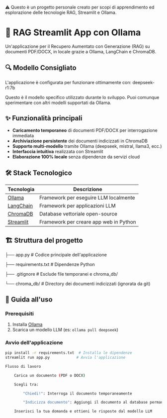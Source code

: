 ⚠️ Questo è un progetto personale creato per scopi di apprendimento ed esplorazione delle tecnologie RAG, Streamlit e Ollama.
# 🚀 RAG Streamlit App con Ollama

Un'applicazione per il Recupero Aumentato con Generazione (RAG) su documenti PDF/DOCX, in locale grazie a Ollama, LangChain e ChromaDB.

## 🔍 Modello Consigliato
L'applicazione è configurata per funzionare ottimamente con:
deepseek-r1:7b

Questo è il modello specifico utilizzato durante lo sviluppo. Puoi comunque sperimentare con altri modelli supportati da Ollama.

## ✨ Funzionalità principali

- **Caricamento temporaneo** di documenti PDF/DOCX per interrogazione immediata
- **Archiviazione persistente** dei documenti indicizzati in ChromaDB
- **Supporto multi-modello** tramite Ollama (deepseek, mistral, llama3, ecc.)
- **Interfaccia intuitiva** realizzata con Streamlit
- **Elaborazione 100% locale** senza dipendenze da servizi cloud

## 🛠 Stack Tecnologico

| Tecnologia | Descrizione |
|------------|-------------|
| [Ollama](https://ollama.com/) | Framework per eseguire LLM localmente |
| [LangChain](https://www.langchain.com/) | Framework per applicazioni LLM |
| [ChromaDB](https://www.trychroma.com/) | Database vettoriale open-source |
| [Streamlit](https://streamlit.io/) | Framework per creare app web in Python |

## 🏗 Struttura del progetto

├── app.py # Codice principale dell'applicazione

├── requirements.txt # Dipendenze Python

├── .gitignore # Esclude file temporanei e chroma_db/

└── chroma_db/ # Directory dei documenti indicizzati (ignorata da git)


## 🚀 Guida all'uso

### Prerequisiti
1. Installa [Ollama](https://ollama.com/)
2. Scarica un modello LLM (es: `ollama pull deepseek`)

### Avvio dell'applicazione
```bash
pip install -r requirements.txt  # Installa le dipendenze
streamlit run app.py            # Avvia l'applicazione

Flusso di lavoro

    Carica un documento (PDF o DOCX)

    Scegli tra:

        "Chiedi!": Interroga il documento temporaneamente

        "Indicizza documento": Aggiungi il documento al database permanente

    Inserisci la tua domanda e ottieni le risposte dal modello LLM
